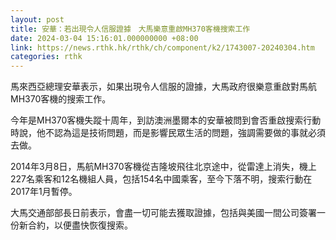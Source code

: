```yaml
---
layout: post
title: 安華：若出現令人信服證據　大馬樂意重啟MH370客機搜索工作
date: 2024-03-04 15:16:01.000000000 +08:00
link: https://news.rthk.hk/rthk/ch/component/k2/1743007-20240304.htm
categories: rthk
---
```


馬來西亞總理安華表示，如果出現令人信服的證據，大馬政府很樂意重啟對馬航MH370客機的搜索工作。

今年是MH370客機失蹤十周年，到訪澳洲墨爾本的安華被問到會否重啟搜索行動時說，他不認為這是技術問題，而是影響民眾生活的問題，強調需要做的事就必須去做。

2014年3月8日，馬航MH370客機從吉隆坡飛往北京途中，從雷達上消失，機上227名乘客和12名機組人員，包括154名中國乘客，至今下落不明，搜索行動在2017年1月暫停。

大馬交通部部長日前表示，會盡一切可能去獲取證據，包括與美國一間公司簽署一份新合約，以便盡快恢復搜索。
